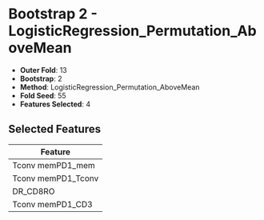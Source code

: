 # Bootstrap 2 - LogisticRegression_Permutation_AboveMean

- **Outer Fold**: 13
- **Bootstrap**: 2
- **Method**: LogisticRegression_Permutation_AboveMean
- **Fold Seed**: 55
- **Features Selected**: 4

## Selected Features

| Feature |
|---------|
| Tconv memPD1_mem |
| Tconv memPD1_Tconv |
| DR_CD8RO |
| Tconv memPD1_CD3 |

